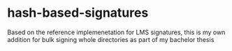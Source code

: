 # hash-based-signatures
Based on the reference implemenetation for LMS signatures, this is my own addition for bulk signing whole directories as part of my bachelor thesis
